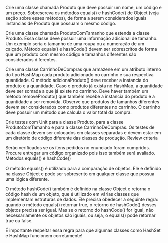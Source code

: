 Crie uma classe chamada Produto que deve possuir um nome, um código e um preço. 
Sobrescreva os métodos equals() e hashCode() de Object (veja seção sobre esses métodos), de forma a serem considerados iguais instancias de Produto que possuam o mesmo código.

Crie uma classe chamada ProdutoComTamanho que estenda a classe Produto. 
Essa classe deve possuir uma informação adicional de tamanho. 
Um exemplo seria o tamanho de uma roupa ou a numeração de um calçado. 
Método equals() e hashCode() devem ser sobrescritos de forma que um produto com mesmo código e tamanhos diferentes são considerados diferentes.

Crie uma classe CarrinhoDeCompras que armazene em um atributo interno do tipo HashMap cada produto adicionado no carrinho e sua respectiva quantidade. 
O método adicionaProduto() deve receber a instancia do produto e a quantidade. 
Caso o produto já exista no HashMap, a quantidade deve ser somada a que já existe no carrinho. 
Deve haver também um método removeProduto() que também recebe a instancia do produto e a quantidade a ser removida. 
Observe que produtos de tamanhos diferentes devem ser considerados como produtos diferentes no carrinho. 
O carrinho deve possuir um método que calcula o valor total da compra.

Crie testes com Unit para a classe Produto, para a classe ProdutoComTamanho e para a classe CarrinhoDeCompras. Os testes de cada classe devem ser colocados em classes separadas e devem estar em um diretório de código diferente das classes de produção.
Review criteria

Serão verificados se os itens pedidos no enunciado foram cumpridos. Procure entregar um código organizado pois isso também será avaliado.
Métodos equals() e hashCode()

O método equals() é utilizado para a comparação de objetos. Ele é definido na classe Object e pode ser sobrescrito em qualquer classe que possua uma lógica diferente.

O método hashCode() também é definido na classe Object e retorna o código hash de um objeto, que é utilizado em várias classes que implementam estruturas de dados. Ele precisa obedecer a seguinte regra: quando o método equals() retornar true, o retorno de hashCode() desses objetos precisa ser igual. Mas se o retorno do hashCode() for igual, não necessariamente os objetos são iguais, ou seja, o equals() pode retornar true ou false.

É importante respeitar essa regra para que algumas classes como HashSet e HashMap funcionem corretamente!